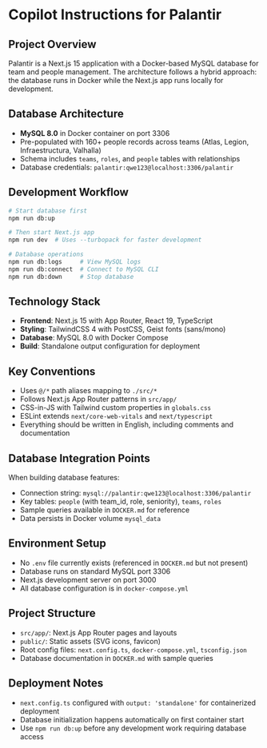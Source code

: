# Copilot Instructions for Palantir

## Project Overview
Palantir is a Next.js 15 application with a Docker-based MySQL database for team and people management. The architecture follows a hybrid approach: the database runs in Docker while the Next.js app runs locally for development.

## Database Architecture
- **MySQL 8.0** in Docker container on port 3306
- Pre-populated with 160+ people records across teams (Atlas, Legion, Infraestructura, Valhalla)
- Schema includes `teams`, `roles`, and `people` tables with relationships
- Database credentials: `palantir:qwe123@localhost:3306/palantir`

## Development Workflow
```bash
# Start database first
npm run db:up

# Then start Next.js app
npm run dev  # Uses --turbopack for faster development

# Database operations
npm run db:logs     # View MySQL logs
npm run db:connect  # Connect to MySQL CLI
npm run db:down     # Stop database
```

## Technology Stack
- **Frontend**: Next.js 15 with App Router, React 19, TypeScript
- **Styling**: TailwindCSS 4 with PostCSS, Geist fonts (sans/mono)
- **Database**: MySQL 8.0 with Docker Compose
- **Build**: Standalone output configuration for deployment

## Key Conventions
- Uses `@/*` path aliases mapping to `./src/*`
- Follows Next.js App Router patterns in `src/app/`
- CSS-in-JS with Tailwind custom properties in `globals.css`
- ESLint extends `next/core-web-vitals` and `next/typescript`
- Everything should be written in English, including comments and documentation

## Database Integration Points
When building database features:
- Connection string: `mysql://palantir:qwe123@localhost:3306/palantir`
- Key tables: `people` (with team_id, role, seniority), `teams`, `roles`
- Sample queries available in `DOCKER.md` for reference
- Data persists in Docker volume `mysql_data`

## Environment Setup
- No `.env` file currently exists (referenced in `DOCKER.md` but not present)
- Database runs on standard MySQL port 3306
- Next.js development server on port 3000
- All database configuration is in `docker-compose.yml`

## Project Structure
- `src/app/`: Next.js App Router pages and layouts
- `public/`: Static assets (SVG icons, favicon)
- Root config files: `next.config.ts`, `docker-compose.yml`, `tsconfig.json`
- Database documentation in `DOCKER.md` with sample queries

## Deployment Notes
- `next.config.ts` configured with `output: 'standalone'` for containerized deployment
- Database initialization happens automatically on first container start
- Use `npm run db:up` before any development work requiring database access
